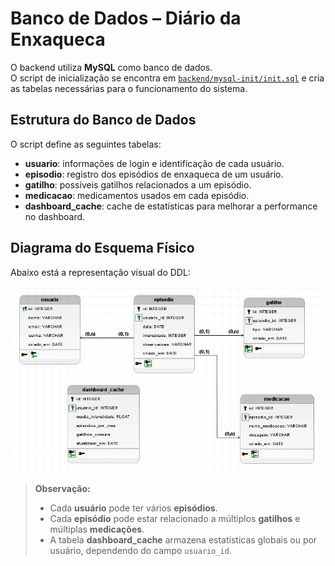 # Banco de Dados – Diário da Enxaqueca

O backend utiliza **MySQL** como banco de dados.  
O script de inicialização se encontra em [`backend/mysql-init/init.sql`](https://github.com/diario-enxaqueca/backend/blob/main/mysql-init/init.sql) e cria as tabelas necessárias para o funcionamento do sistema.



## Estrutura do Banco de Dados

O script define as seguintes tabelas:

- **usuario**: informações de login e identificação de cada usuário.  
- **episodio**: registro dos episódios de enxaqueca de um usuário.  
- **gatilho**: possíveis gatilhos relacionados a um episódio.  
- **medicacao**: medicamentos usados em cada episódio.  
- **dashboard_cache**: cache de estatísticas para melhorar a performance no dashboard.  

## Diagrama do Esquema Físico

Abaixo está a representação visual do DDL:

![Esquema físico do banco de dados](../assets/dld.png)

> **Observação:**  
> - Cada **usuário** pode ter vários **episódios**.  
> - Cada **episódio** pode estar relacionado a múltiplos **gatilhos** e múltiplas **medicações**.  
> - A tabela **dashboard_cache** armazena estatísticas globais ou por usuário, dependendo do campo `usuario_id`.  
